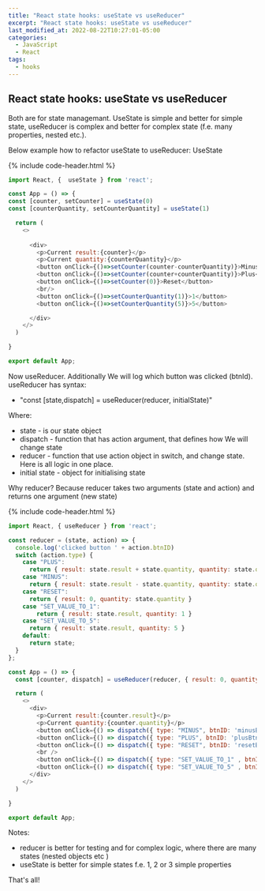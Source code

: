 ```yaml
---
title: "React state hooks: useState vs useReducer"
excerpt: "React state hooks: useState vs useReducer"
last_modified_at: 2022-08-22T10:27:01-05:00
categories:
  - JavaScript
  - React
tags: 
  - hooks
---
```


<!-- short introduction -->
## React state hooks: useState vs useReducer

Both are for state managemant. 
UseState is simple and better for simple state, useReducer is complex and better for complex state (f.e. many properties, nested etc.). 

Below example how to refactor useState to useReducer:
UseState

{% include code-header.html %}
```js
import React, {  useState } from 'react';

const App = () => {
const [counter, setCounter] = useState(0)
const [counterQuantity, setCounterQuantity] = useState(1)

  return (
    <>
      
      <div>
        <p>Current result:{counter}</p>
        <p>Current quantity:{counterQuantity}</p>
        <button onClick={()=>setCounter(counter-counterQuantity)}>Minus</button>
        <button onClick={()=>setCounter(counter+counterQuantity)}>Plus</button>
        <button onClick={()=>setCounter(0)}>Reset</button>
        <br/>
        <button onClick={()=>setCounterQuantity(1)}>1</button>
        <button onClick={()=>setCounterQuantity(5)}>5</button>

      </div>
    </>
  )

}

export default App;

```

Now useReducer. Additionally We will log which button was clicked (btnId).
useReducer has syntax:

- "const [state,dispatch] = useReducer(reducer, initialState)"

Where:
- state - is our state object
- dispatch - function that has action argument, that defines how We will change state
- reducer - function that use action object in switch, and change state. Here is all logic in one place.
- initial state - object for initialising state

Why reducer? Because reducer takes two arguments (state and action) and returns one argument (new state)

{% include code-header.html %}
```js
import React, { useReducer } from 'react';

const reducer = (state, action) => {
  console.log('clicked button ' + action.btnID)
  switch (action.type) {
    case "PLUS":
      return { result: state.result + state.quantity, quantity: state.quantity }
    case "MINUS":
      return { result: state.result - state.quantity, quantity: state.quantity }
    case "RESET":
      return { result: 0, quantity: state.quantity }
    case "SET_VALUE_TO_1":
        return { result: state.result, quantity: 1 }
    case "SET_VALUE_TO_5":
      return { result: state.result, quantity: 5 }
    default:
      return state;
  }
};

const App = () => {
  const [counter, dispatch] = useReducer(reducer, { result: 0, quantity: 1 });

  return (
    <>
      <div>
        <p>Current result:{counter.result}</p>
        <p>Current quantity:{counter.quantity}</p>
        <button onClick={() => dispatch({ type: "MINUS", btnID: 'minusBtn' })}>Minus</button>
        <button onClick={() => dispatch({ type: "PLUS", btnID: 'plusBtn' })}>Plus</button>
        <button onClick={() => dispatch({ type: "RESET", btnID: 'resetBtn'  })}>Reset</button>
        <br />
        <button onClick={() => dispatch({ type: "SET_VALUE_TO_1" , btnID: 'set1Btn' })}>1</button>
        <button onClick={() => dispatch({ type: "SET_VALUE_TO_5" , btnID: 'set5Btn' })}>5</button>
      </div>
    </>
  )

}

export default App;

```

Notes:
- reducer is better for testing and for complex logic, where there are many states (nested objects etc )
- useState is better for simple states f.e. 1, 2 or 3 simple properties

That's all!






